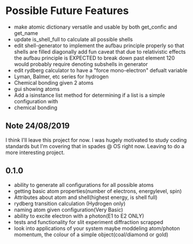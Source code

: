 # Possible Future Features
- make atomic dictionary versatile and usable by both get_confic and get_name
- update is_shell_full to calculate all possible shells
- edit shell-generator to implement the aufbau principle properly so that shells are filled diagonally
    add fun caveat that due to relativistic effects the aufbau principle is EXPECTED to break down past element 120
    would probably require denoting subshells in generator
- edit rydberg calculator to have a "force mono-electron" defualt variable
- Lyman, Balmer, etc series for hydrogen
- Chemical bonding given 2 atoms
- gui showing atoms
- Add a isinstance list method for determining if a list is a simple configuration with
- chemical bonding

## Note 24/08/2019
I think I'll leave this project for now.
I was hugely motivated to study coding standards but I'm covering that in spades @ OS right now.
Leaving to do a more interesting project.

## 0.1.0
- ability to generate all configurations for all possible atoms
- getting basic atom properties(number of electrons, energylevel, spin)
- Attributes about atom and shell(highest energy, is shell full)
- rydberg transition calculation (Hydrogen only)
- naming atom given configuration(Very Basic)
- ability to excite electron with a photon(E1 to E2 ONLY)
- tests and functionality for slit experiment diffraction scrapped
- look into applications of your system
    maybe moddeling atom/photon momentum,
    the colour of a simple object(coal/diamond or gold)
